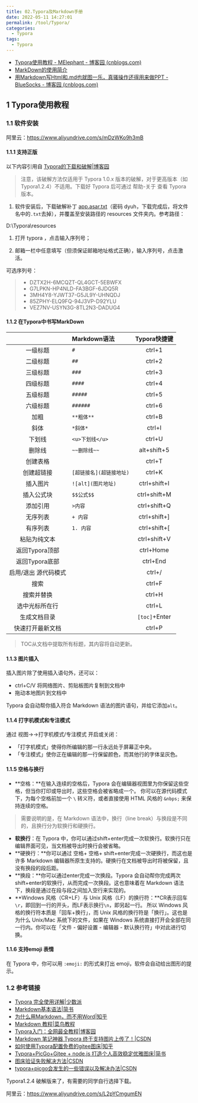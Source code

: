 ```yaml
---
title: 02.Typora及Markdown手册
date: 2022-05-11 14:27:01
permalink: /tool/Typora/
categories: 
  - Typora
tags: 
  - Typora
---
```


- [Typora使用教程 - MElephant - 博客园 (cnblogs.com)](https://www.cnblogs.com/hyacinthLJP/p/16123932.html)
- [MarkDown的使用简介](https://blog.csdn.net/xiaoxianer321/article/details/121442946)
- [用Markdown写Html和.md也就图一乐，真骚操作还得用来做PPT - BlueSocks - 博客园 (cnblogs.com)](https://www.cnblogs.com/BlueSocks/p/16056714.html)

## 1 Typora使用教程

### 1.1  软件安装

阿里云：https://www.aliyundrive.com/s/mDzWKo9h3mB

#### 1.1.1 支持正版

以下内容引用自 [Typora的下载和破解|博客园](https://www.cnblogs.com/xiaohi/p/15907083.html)

> 注意，该破解方法仅适用于 Typora 1.0.x 版本的破解，对于更高版本（如 Typora1.2.4）不适用。下载好 Typora 后可通过 帮助-关于 查看 Typora 版本。

1. 软件安装后，下载破解补丁 [app.asar.txt](https://lanzouv.com/b04cdi4if)（密码 dyuh，下载完成后，将文件名中的`.txt`去掉），并覆盖至安装路径的 resources 文件夹内。参考路径：

D:\Typora\resources

1. 打开 typora ，点击输入序列号；

1. 邮箱一栏中任意填写（但须保证邮箱地址格式正确），输入序列号，点击激活。

 可选序列号：

> - DZTX2H-6MCQZT-QL4GCT-5EBWFX
> - G7LPKN-HP4NLD-FA3BGF-6JDQ5R
> - 3MH4Y8-YJWT37-G5JL9Y-UHNQDJ
> - 85ZPHY-ELQ9FQ-94J3VP-D92YLU
> - VEZ7NV-USYN3G-8TL2N3-DADUG4

#### 1.1.2 在Typora中书写MarkDown

|                      | Markdown语法             | Typora快捷键  |
| :------------------: | :----------------------- | :-----------: |
|       一级标题       | `#`                      |    ctrl+1     |
|       二级标题       | `##`                     |    ctrl+2     |
|       三级标题       | `###`                    |    ctrl+3     |
|       四级标题       | `####`                   |    ctrl+4     |
|       五级标题       | `#####`                  |    ctrl+5     |
|       六级标题       | `######`                 |    ctrl+6     |
|         加粗         | `**粗体**`               |    ctrl+B     |
|         斜体         | `*斜体*`                 |    ctrl+I     |
|        下划线        | `<u>下划线</u>`          |    ctrl+U     |
|        删除线        | `~~删除线~~`             |  alt+shift+5  |
|       创建表格       |                          |    ctrl+T     |
|      创建超链接      | `[超链接名](超链接地址)` |    ctrl+K     |
|       插入图片       | `![alt](图片地址)`       | ctrl+shift+I  |
|      插入公式块      | `$$公式$$`               | ctrl+shift+M  |
|       添加引用       | `>内容`                  | ctrl+shift+Q  |
|       无序列表       | `+ 内容`                 | ctrl+shift+]  |
|       有序列表       | `1. 内容`                | ctrl+shift+[  |
|     粘贴为纯文本     |                          | ctrl+shift+V  |
|    返回Typora顶部    |                          |   ctrl+Home   |
|    返回Typora底部    |                          |   ctrl+End    |
| 启用/退出 源代码模式 |                          |    ctrl+/     |
|         搜索         |                          |    ctrl+F     |
|      搜索并替换      |                          |    ctrl+H     |
|    选中光标所在行    |                          |    ctrl+L     |
|     生成文档目录     |                          | `[toc]`+Enter |
|   快速打开最新文档   |                          |    ctrl+P     |

> TOC从文档中提取所有标题，其内容将自动更新。

#### 1.1.3 图片插入

插入图片除了使用插入语句外，还可以：

- ctrl+C/V 将网络图片、剪贴板图片复制到文档中
- 拖动本地图片到文档中

Typora 会自动帮你插入符合 Markdown 语法的图片语句，并给它添加`alt`。

#### 1.1.4 打字机模式和专注模式

通过 视图→→打字机模式/专注模式 开启或关闭：

- 「打字机模式」使得你所编辑的那一行永远处于屏幕正中央。
- 「专注模式」使你正在编辑的那一行保留颜色，而其他行的字体呈灰色。

#### 1.1.5 空格与换行

- **空格：**在输入连续的空格后，Typora 会在编辑器视图里为你保留这些空格，但当你打印或导出时，这些空格会被省略成一个。
  你可以在源代码模式下，为每个空格前加一个 `\` 转义符，或者直接使用 HTML 风格的 `&nbps;` 来保持连续的空格。

> 需要说明的是，在 Markdown 语法中，换行（line break）与换段是不同的，且换行分为软换行和硬换行。

- **软换行**：在 Typora 中，你可以通过shift+enter完成一次软换行。软换行只在编辑界面可见，当文档被导出时换行会被省略。
- **硬换行：**你可以通过 空格+ 空格+ shift+enter完成一次硬换行，而这也是许多 Markdown 编辑器所原生支持的。硬换行在文档被导出时将被保留，且没有换段的段后距。
- **换段：**你可以通过enter完成一次换段。Typora 会自动帮你完成两次shift+enter的软换行，从而完成一次换段。这也意味着在 Markdown 语法下，换段是通过在段与段之间加入空行来实现的。
- **Windows 风格（CR+LF）与 Unix 风格（LF）的换行符：**CR表示回车`\r`，即回到一行的开头，而LF表示换行`\n`，即另起一行。
  所以 Windows 风格的换行符本质是「回车+换行」，而 Unix 风格的换行符是「换行」。这也是为什么 Unix/Mac 系统下的文件，如果在 Windows 系统直接打开会全部在同一行内。你可以在「文件 - 偏好设置 - 编辑器 - 默认换行符」中对此进行切换。

#### 1.1.6 支持emoji 表情

在 Typora 中，你可以用 `:emoji:` 的形式来打出 emoji，软件会自动给出图形的提示。

### 1.2 参考链接

- [Typora 完全使用详解|少数派](https://sspai.com/post/54912)
- [Markdown基本语法|简书](https://www.jianshu.com/p/191d1e21f7ed)
- [为什么用Markdown，而不用Word|知乎](https://zhuanlan.zhihu.com/p/86516807)
- [Markdown 教程|菜鸟教程](https://www.runoob.com/markdown/md-tutorial.html)
- [Typora入门：全网最全教程|博客园](https://www.cnblogs.com/hider/p/11614688.html)
- [Markdown 笔记神器 Typora 终于支持图片上传了！|CSDN](https://blog.csdn.net/qq_37217713/article/details/105911632)
- [如何使用Typora配置免费的gitee图床|知乎](https://zhuanlan.zhihu.com/p/338554751)
- [Typora+PicGo+Gitee + node.js 打造个人高效稳定优雅图床|简书](https://www.jianshu.com/p/581b2a33176b)
- [图床验证失败解决方法|CSDN](https://blog.csdn.net/qq_52423918/article/details/122184499)
- [typora+picgo会发生的一些错误以及解决办法|CSDN](https://blog.csdn.net/qq754772661/article/details/111385955)

Typora1.2.4 破解版来了，有需要的同学自行选择下载。

阿里云：https://www.aliyundrive.com/s/L2pYCmgumEN